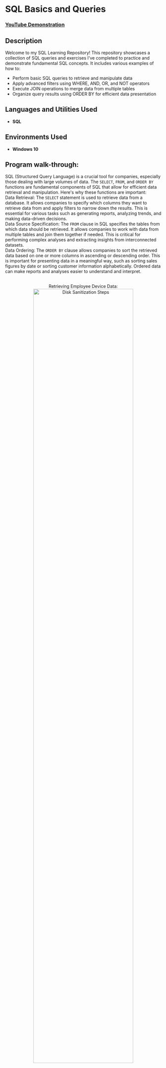 <h1>SQL Basics and Queries</h1>

 ### [YouTube Demonstration](https://youtu.be/7eJexJVCqJo)

<h2>Description</h2>
Welcome to my SQL Learning Repository! This repository showcases a collection of SQL queries and exercises I’ve completed to practice and demonstrate fundamental SQL concepts. It includes various examples of how to: 

- Perform basic SQL queries to retrieve and manipulate data
- Apply advanced filters using WHERE, AND, OR, and NOT operators
- Execute JOIN operations to merge data from multiple tables
- Organize query results using ORDER BY for efficient data presentation


<h2>Languages and Utilities Used</h2>

- <b>SQL</b> 

<h2>Environments Used </h2>

- <b>Windows 10</b> 

<h2>Program walk-through:</h2>
SQL (Structured Query Language) is a crucial tool for companies, especially those dealing with large volumes of data. The <code>SELECT</code>, <code>FROM</code>, and <code>ORDER BY</code> functions are fundamental components of SQL that allow for efficient data retrieval and manipulation. Here's why these functions are important: <br/>
Data Retrieval: The <code>SELECT</code> statement is used to retrieve data from a database. It allows companies to specify which columns they want to retrieve data from and apply filters to narrow down the results. This is essential for various tasks such as generating reports, analyzing trends, and making data-driven decisions. <br/>
Data Source Specification: The <code>FROM</code> clause in SQL specifies the tables from which data should be retrieved. It allows companies to work with data from multiple tables and join them together if needed. This is critical for performing complex analyses and extracting insights from interconnected datasets. <br/>
Data Ordering: The <code>ORDER BY</code> clause allows companies to sort the retrieved data based on one or more columns in ascending or descending order. This is important for presenting data in a meaningful way, such as sorting sales figures by date or sorting customer information alphabetically. Ordered data can make reports and analyses easier to understand and interpret. 
<br />
<br />
<p align="center">
Retrieving Employee Device Data: <br/>
<img src="https://i.imgur.com/MCPDJmA.png" height="80%" width="80%" alt="Disk Sanitization Steps"/>
<br />
<br />
Investigate Login Activity:  <br/>
<img src="https://i.imgur.com/LJkvoyj.png" height="80%" width="80%" alt="Disk Sanitization Steps"/>
<br />
<br />
Order Login Attempts Data: <br/>
<img src="https://i.imgur.com/cGILz04.png" height="80%" width="80%" alt="Disk Sanitization Steps"/>
<br />
<br />
Sort By Login Date and Time: <br/>
<img src="https://i.imgur.com/Nh2L1Ce.png" height="80%" width="80%" alt="Disk Sanitization Steps"/>
<br />
<br />

</p>
<p>This repository covered essential SQL queries and their use in cybersecurity for managing and analyzing data effectively. Below are three key SQL clauses used in cybersecurity-related tasks:</p>

<h2>SELECT</h2>
<p>The <code>SELECT</code> clause retrieves specific data from a database. In cybersecurity, it's used to extract relevant information, such as logs, user activities, or identifying vulnerabilities. For example, you might <code>SELECT</code> IP addresses or timestamps to investigate incidents.</p>

<h2>FROM</h2>
<p>The <code>FROM</code> clause specifies the data source, such as a table where the required information is stored. In cybersecurity, this helps gather data from logs, threat databases, or user credentials for analysis.</p>

<h2>ORDER BY</h2>
<p>The <code>ORDER BY</code> clause organizes query results based on specific criteria. In cybersecurity, this helps prioritize data, such as sorting logs by timestamp or severity level, to respond to threats more effectively.</p>

<p>Mastering these SQL basics allows cybersecurity professionals to query databases efficiently for detecting, investigating, and mitigating potential threats.</p>
<!--
 ```diff
- text in red
+ text in green
! text in orange
# text in gray
@@ text in purple (and bold)@@
```
--!>
